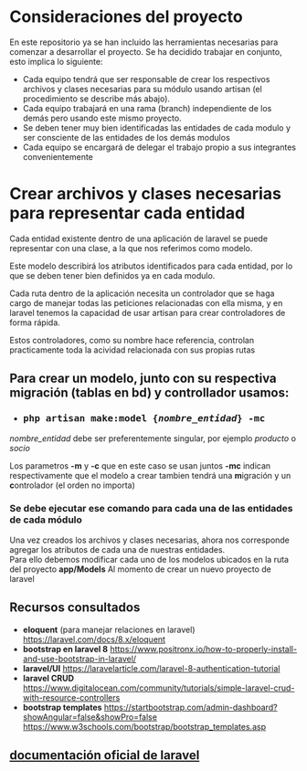 
# Consideraciones del proyecto

En este repositorio ya se han incluido las herramientas necesarias para comenzar a desarrollar el proyecto. Se ha decidido trabajar en conjunto, esto implica lo siguiente:
   - Cada equipo tendrá que ser responsable de crear los respectivos archivos y clases necesarias para su módulo usando artisan (el procedimiento se describe más abajo).
   - Cada equipo trabajará en una rama (branch) independiente de los demás pero usando este mismo proyecto.
   - Se deben tener muy bien identificadas las entidades de cada modulo y ser consciente de las entidades de los demás modulos
   - Cada equipo se encargará de delegar el trabajo propio a sus integrantes convenientemente

# Crear archivos y clases necesarias para representar cada entidad 

Cada entidad existente dentro de una aplicación de laravel se puede representar con una clase, a la que nos referimos como modelo.

Este modelo describirá los atributos identificados para cada entidad, por lo que se deben tener bien definidos ya en cada modulo.

Cada ruta dentro de la aplicación necesita un controlador que se haga cargo de manejar todas las peticiones relacionadas con ella misma, y en laravel tenemos la capacidad de usar artisan para crear controladores de forma rápida.

Estos controladores, como su nombre hace referencia, controlan practicamente toda la acividad relacionada con sus propias rutas

## Para crear un modelo, junto con su respectiva migración (tablas en bd) y controllador usamos:
<ul><li><h3><pre>php artisan make:model {<i>nombre_entidad</i>} -mc </pre></h3></li></ul>

<i>nombre_entidad</i> debe ser preferentemente singular, por ejemplo <i>producto</i> o <i>socio</i>

Los parametros **-m** y **-c** que en este caso se usan juntos **-mc** indican respectivamente que el modelo a crear tambien tendrá una **m**igración y un **c**ontrolador (el orden no importa)

### Se debe ejecutar ese comando para cada una de las entidades de cada módulo
Una vez creados los archivos y clases necesarias, ahora nos corresponde agregar los atributos de cada una de nuestras entidades.<br>
Para ello debemos modificar cada uno de los modelos ubicados en la ruta del proyecto <b>app/Models</b>
Al momento de crear un nuevo proyecto de laravel 

## Recursos consultados 
   - **eloquent** (para manejar relaciones en laravel)
	https://laravel.com/docs/8.x/eloquent
   - **bootstrap en laravel 8**
	https://www.positronx.io/how-to-properly-install-and-use-bootstrap-in-laravel/
   - **laravel/UI**
	https://laravelarticle.com/laravel-8-authentication-tutorial
   - **laravel CRUD**
	https://www.digitalocean.com/community/tutorials/simple-laravel-crud-with-resource-controllers
   - **bootstrap templates**
	https://startbootstrap.com/admin-dashboard?showAngular=false&showPro=false
	https://www.w3schools.com/bootstrap/bootstrap_templates.asp


## [documentación oficial de laravel](https://laravel.com/docs)

